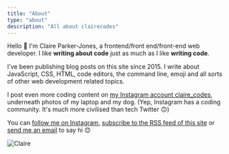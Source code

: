 ```yaml
---
title: "About"
type: "about"
description: "All about clairecodes"
---
```


Hello 👋 I'm Claire Parker-Jones, a frontend/front end/front-end web developer. I like **writing about code** just as much as I like **writing code**.

I've been publishing blog posts on this site since 2015. I write about JavaScript, CSS, HTML, code editors, the command line, emoji and all sorts of other web development related topics.

I post even more coding content on <a href="https://instagram.com/claire_codes">my Instagram account claire_codes</a>, underneath photos of my laptop and my dog. (Yep, Instagram has a coding community. It's much more civilised than tech Twitter 🙃)

You can <a href="https://instagram.com/claire_codes">follow me on Instagram</a>, <a href="/index.xml" type="application/rss+xml" target="\_blank">subscribe to the RSS feed of this site</a> or <a href="mailto:claire@clairecodes.com?subject=Hi%20clairecodes">send me an email</a> to say hi 😊

<div class="c-about__image-container">
    <img class="c-about__image" src="/images/claire_codes.jpg" alt="Claire" />
</div>
